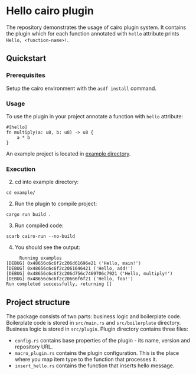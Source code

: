 # Hello cairo plugin

The repository demonstrates the usage of cairo plugin system. It contains the plugin which for each function annotated with `hello` attribute prints `Hello, <function-name>!`.

## Quickstart

### Prerequisites

Setup the cairo environment with the `asdf install` command.

### Usage

To use the plugin in your project annotate a function with `hello` attribute:

```
#[hello]
fn multiply(a: u8, b: u8) -> u8 {
    a * b
}
```

An example project is located in [example directory](./example/).

### Execution

2. cd into example directory:

```
cd example/
```

2. Run the plugin to compile project:

```
cargo run build .
```

3. Run compiled code:

```
scarb cairo-run --no-build
```

4. You should see the output:

```
     Running examples
[DEBUG] 0x48656c6c6f2c206d61696e21 ('Hello, main!')
[DEBUG] 0x48656c6c6f2c2061646421 ('Hello, add!')
[DEBUG] 0x48656c6c6f2c206d756c7469706c7921 ('Hello, multiply!')
[DEBUG] 0x48656c6c6f2c20666f6f21 ('Hello, foo!')
Run completed successfully, returning []
```

## Project structure

The package consists of two parts: business logic and boilerplate code. Boilerplate code is stored in `src/main.rs` and `src/boilerplate` directory. Business logic is stored in `src/plugin`.
Plugin directory contains three files:

- `config.rs` contains base properties of the plugin - its name, version and repository URL.
- `macro_plugin.rs` contains the plugin configuration. This is the place where you map item type to the function that processes it.
- `insert_hello.rs` contains the function that inserts hello message.
